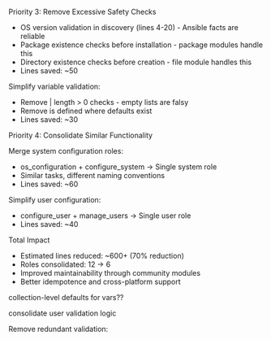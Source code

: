 Priority 3: Remove Excessive Safety Checks

- OS version validation in discovery (lines 4-20) - Ansible facts are reliable
- Package existence checks before installation - package modules handle this
- Directory existence checks before creation - file module handles this
- Lines saved: ~50

Simplify variable validation:

- Remove | length > 0 checks - empty lists are falsy
- Remove is defined where defaults exist
- Lines saved: ~30

Priority 4: Consolidate Similar Functionality

Merge system configuration roles:

- os_configuration + configure_system → Single system role
- Similar tasks, different naming conventions
- Lines saved: ~60

Simplify user configuration:

- configure_user + manage_users → Single user role
- Lines saved: ~40

Total Impact

- Estimated lines reduced: ~600+ (70% reduction)
- Roles consolidated: 12 → 6
- Improved maintainability through community modules
- Better idempotence and cross-platform support

collection-level defaults for vars??

consolidate user validation logic

Remove redundant validation:

